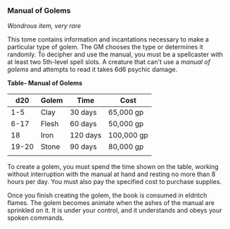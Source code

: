 ### Manual of Golems

*Wondrous item, very rare*

This tome contains information and incantations necessary to make a particular type of golem. The GM chooses the type or determines it randomly. To decipher and use the manual, you must be a spellcaster with at least two 5th-level spell slots. A creature that can't use a *manual of golems* and attempts to read it takes 6d6 psychic damage.

**Table- Manual of Golems**

| d20   | Golem | Time     | Cost       |
|-------|-------|----------|------------|
| 1-5   | Clay  | 30 days  | 65,000 gp  |
| 6-17  | Flesh | 60 days  | 50,000 gp  |
| 18    | Iron  | 120 days | 100,000 gp |
| 19-20 | Stone | 90 days  | 80,000 gp  |
|       |       |          |            |

To create a golem, you must spend the time shown on the table, working without interruption with the manual at hand and resting no more than 8 hours per day. You must also pay the specified cost to purchase supplies.

Once you finish creating the golem, the book is consumed in eldritch flames. The golem becomes animate when the ashes of the manual are sprinkled on it. It is under your control, and it understands and obeys your spoken commands.